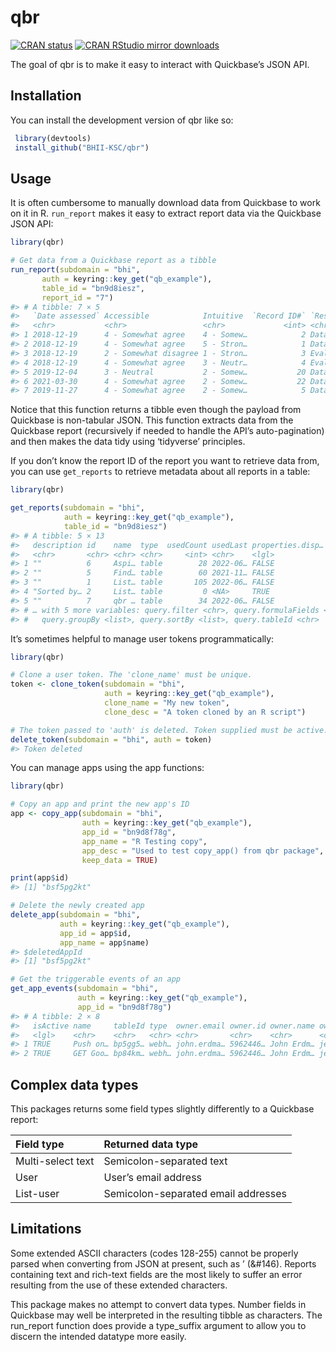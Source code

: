 
<!-- README.md is generated from README.Rmd. Please edit that file -->

# qbr

<!-- badges: start -->

[![CRAN
status](https://www.r-pkg.org/badges/version/qbr)](https://cran.r-project.org/package=qbr)
[![CRAN RStudio mirror
downloads](http://cranlogs.r-pkg.org/badges/qbr)](https://cran.r-project.org/package=qbr)
<!-- badges: end -->

The goal of qbr is to make it easy to interact with Quickbase’s JSON
API.

## Installation

You can install the development version of qbr like so:

``` r
 library(devtools)
 install_github("BHII-KSC/qbr")
```

## Usage

It is often cumbersome to manually download data from Quickbase to work
on it in R. `run_report` makes it easy to extract report data via the
Quickbase JSON API:

``` r
library(qbr)

# Get data from a Quickbase report as a tibble
run_report(subdomain = "bhi",
       auth = keyring::key_get("qb_example"),
       table_id = "bn9d8iesz",
       report_id = "7")
#> # A tibble: 7 × 5
#>   `Date assessed` Accessible            Intuitive  `Record ID#` `Respondent ty…`
#>   <chr>           <chr>                 <chr>             <int> <chr>           
#> 1 2018-12-19      4 - Somewhat agree    4 - Somew…            2 Data analyst    
#> 2 2018-12-19      4 - Somewhat agree    5 - Stron…            1 Data analyst    
#> 3 2018-12-19      2 - Somewhat disagree 1 - Stron…            3 Evaluator       
#> 4 2018-12-19      4 - Somewhat agree    3 - Neutr…            4 Evaluator       
#> 5 2019-12-04      3 - Neutral           2 - Somew…           20 Data analyst    
#> 6 2021-03-30      4 - Somewhat agree    2 - Somew…           22 Data analyst    
#> 7 2019-11-27      4 - Somewhat agree    2 - Somew…            5 Data analyst
```

Notice that this function returns a tibble even though the payload from
Quickbase is non-tabular JSON. This function extracts data from the
Quickbase report (recursively if needed to handle the API’s
auto-pagination) and then makes the data tidy using ‘tidyverse’
principles.

If you don’t know the report ID of the report you want to retrieve data
from, you can use `get_reports` to retrieve metadata about all reports
in a table:

``` r
library(qbr)

get_reports(subdomain = "bhi",
            auth = keyring::key_get("qb_example"),
            table_id = "bn9d8iesz")
#> # A tibble: 5 × 13
#>   description id    name  type  usedCount usedLast properties.disp… query.fields
#>   <chr>       <chr> <chr> <chr>     <int> <chr>    <lgl>            <list>      
#> 1 ""          6     Aspi… table        28 2022-06… FALSE            <int [25]>  
#> 2 ""          5     Find… table        60 2021-11… FALSE            <int [4]>   
#> 3 ""          1     List… table       105 2022-06… FALSE            <int [13]>  
#> 4 "Sorted by… 2     List… table         0 <NA>     TRUE             <int [0]>   
#> 5 ""          7     qbr … table        34 2022-06… FALSE            <int [5]>   
#> # … with 5 more variables: query.filter <chr>, query.formulaFields <list>,
#> #   query.groupBy <list>, query.sortBy <list>, query.tableId <chr>
```

It’s sometimes helpful to manage user tokens programmatically:

``` r
library(qbr)

# Clone a user token. The 'clone_name' must be unique. 
token <- clone_token(subdomain = "bhi", 
                     auth = keyring::key_get("qb_example"),
                     clone_name = "My new token",
                     clone_desc = "A token cloned by an R script")

# The token passed to 'auth' is deleted. Token supplied must be active.
delete_token(subdomain = "bhi", auth = token)
#> Token deleted
```

You can manage apps using the app functions:

``` r
library(qbr)

# Copy an app and print the new app's ID
app <- copy_app(subdomain = "bhi",
                auth = keyring::key_get("qb_example"),
                app_id = "bn9d8f78g",
                app_name = "R Testing copy",
                app_desc = "Used to test copy_app() from qbr package",
                keep_data = TRUE)

print(app$id)
#> [1] "bsf5pg2kt"

# Delete the newly created app
delete_app(subdomain = "bhi",
           auth = keyring::key_get("qb_example"),
           app_id = app$id,
           app_name = app$name)
#> $deletedAppId
#> [1] "bsf5pg2kt"

# Get the triggerable events of an app
get_app_events(subdomain = "bhi",
               auth = keyring::key_get("qb_example"),
               app_id = "bn9d8f78g")
#> # A tibble: 2 × 8
#>   isActive name     tableId type  owner.email owner.id owner.name owner.userName
#>   <lgl>    <chr>    <chr>   <chr> <chr>       <chr>    <chr>      <chr>         
#> 1 TRUE     Push on… bp5gg5… webh… john.erdma… 5962446… John Erdm… jerdmann      
#> 2 TRUE     GET Goo… bp84km… webh… john.erdma… 5962446… John Erdm… jerdmann
```

## Complex data types

This packages returns some field types slightly differently to a
Quickbase report:

| Field type        | Returned data type                  |
|:------------------|:------------------------------------|
| Multi-select text | Semicolon-separated text            |
| User              | User’s email address                |
| List-user         | Semicolon-separated email addresses |

## Limitations

Some extended ASCII characters (codes 128-255) cannot be properly parsed
when converting from JSON at present, such as ’ (&#146). Reports
containing text and rich-text fields are the most likely to suffer an
error resulting from the use of these extended characters.

This package makes no attempt to convert data types. Number fields in
Quickbase may well be interpreted in the resulting tibble as characters.
The run_report function does provide a type_suffix argument to allow you
to discern the intended datatype more easily.
